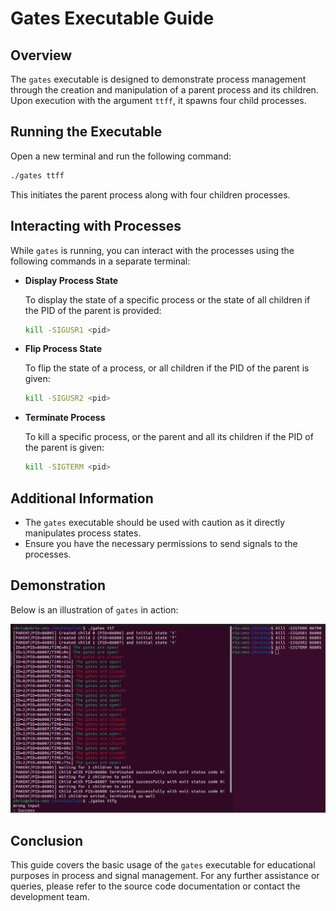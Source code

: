 # Gates Executable Guide

## Overview

The `gates` executable is designed to demonstrate process management through the creation and manipulation of a parent process and its children. Upon execution with the argument `ttff`, it spawns four child processes.

## Running the Executable

Open a new terminal and run the following command:

```bash
./gates ttff
```

This initiates the parent process along with four children processes.

## Interacting with Processes

While `gates` is running, you can interact with the processes using the following commands in a separate terminal:

- **Display Process State**

  To display the state of a specific process or the state of all children if the PID of the parent is provided:

  ```bash
  kill -SIGUSR1 <pid>
  ```

- **Flip Process State**

  To flip the state of a process, or all children if the PID of the parent is given:

  ```bash
  kill -SIGUSR2 <pid>
  ```

- **Terminate Process**

  To kill a specific process, or the parent and all its children if the PID of the parent is given:

  ```bash
  kill -SIGTERM <pid>
  ```

## Additional Information

- The `gates` executable should be used with caution as it directly manipulates process states.
- Ensure you have the necessary permissions to send signals to the processes.

## Demonstration

Below is an illustration of `gates` in action:

![Lab 2-1 Demonstration](lab2-1.png)


## Conclusion

This guide covers the basic usage of the `gates` executable for educational purposes in process and signal management. For any further assistance or queries, please refer to the source code documentation or contact the development team.
